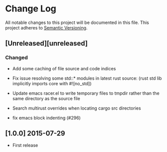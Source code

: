 # Change Log
All notable changes to this project will be documented in this file.
This project adheres to [Semantic Versioning](http://semver.org/).

## [Unreleased][unreleased]
### Changed
 - Add some caching of file source and code indices

 - Fix issue resolving some 	std::* modules in latest rust source: (rust std lib implicitly imports core with #![no_std])

 - Update emacs racer.el to write temporary files to tmpdir rather than the same directory as the source file

 - Search multirust overrides when locating cargo src directories

 - fix emacs block indenting (#296)

## [1.0.0] 2015-07-29
- First release
